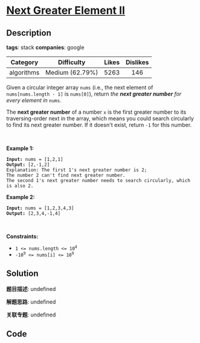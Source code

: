 # [Next Greater Element II](https://leetcode.com/problems/next-greater-element-ii/description/)

## Description

**tags**: stack
**companies**: google

| Category | Difficulty | Likes | Dislikes |
| :------: | :--------: | :---: | :------: |
| algorithms | Medium (62.79%) | 5263 | 146 |

<p>Given a circular integer array <code>nums</code> (i.e., the next element of <code>nums[nums.length - 1]</code> is <code>nums[0]</code>), return <em>the <strong>next greater number</strong> for every element in</em> <code>nums</code>.</p>

<p>The <strong>next greater number</strong> of a number <code>x</code> is the first greater number to its traversing-order next in the array, which means you could search circularly to find its next greater number. If it doesn&#39;t exist, return <code>-1</code> for this number.</p>

<p>&nbsp;</p>
<p><strong>Example 1:</strong></p>

<pre><code><strong>Input:</strong> nums = [1,2,1]
<strong>Output:</strong> [2,-1,2]
Explanation: The first 1&#39;s next greater number is 2; 
The number 2 can&#39;t find next greater number. 
The second 1&#39;s next greater number needs to search circularly, which is also 2.</code></pre>

<p><strong>Example 2:</strong></p>

<pre><code><strong>Input:</strong> nums = [1,2,3,4,3]
<strong>Output:</strong> [2,3,4,-1,4]</code></pre>

<p>&nbsp;</p>
<p><strong>Constraints:</strong></p>

<ul>
	<li><code>1 &lt;= nums.length &lt;= 10<sup>4</sup></code></li>
	<li><code>-10<sup>9</sup> &lt;= nums[i] &lt;= 10<sup>9</sup></code></li>
</ul>



## Solution

**题目描述**: undefined

**解题思路**: undefined

**关联专题**: undefined

## Code